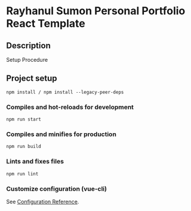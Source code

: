 # Rayhanul Sumon Personal Portfolio React Template

## Description

Setup Procedure 
 
## Project setup

```
npm install / npm install --legacy-peer-deps 
``` 

### Compiles and hot-reloads for development

``` 
npm run start 
``` 

### Compiles and minifies for production

``` 
npm run build 
```   
 
### Lints and fixes files   

```
npm run lint
```

### Customize configuration (vue-cli)

See [Configuration Reference](https://cli.vuejs.org/config/).
